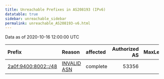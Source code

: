 ```yaml
---
title: Unreachable Prefixes in AS208193 (IPv6)
datatable: true
sidebar: unreachable_sidebar
permalink: unreachable_AS208193-v6.html
---
```


Data as of 2020-10-16 12:00:00 UTC


<div class="datatable-begin"></div>

| Prefix                                                           | Reason                                                                                                      | affected   |   Authorized AS |   MaxLength | Anchor                                         |   unreachable /48s |
|:-----------------------------------------------------------------|:------------------------------------------------------------------------------------------------------------|:-----------|----------------:|------------:|:-----------------------------------------------|-------------------:|
| [2a0f:9400:8002::/48](https://stat.ripe.net/2a0f:9400:8002::/48) | [INVALID ASN](https://rpki-validator.ripe.net/announcement-preview?asn=AS208193&prefix=2a0f:9400:8002::/48) | complete   |           53356 |           0 | [RIPE](unreachable_RIPE_NCC_RPKI_Root-v6.html) |                  1 |

<div class="datatable-end"></div>
